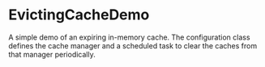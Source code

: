 # EvictingCacheDemo

A simple demo of an expiring in-memory cache.  The configuration class defines
the cache manager and a scheduled task to clear the caches from that manager 
periodically.